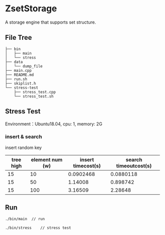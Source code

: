 # ZsetStorage

A storage engine that supports set structure.

## File Tree
```.
├── bin
│   ├── main
│   └── stress
├── data
│   └── dump_file
├── main.cpp
├── README.md
├── run.sh
├── skiplist.h
└── stress-test
    ├── stress_test.cpp
    └── stress_test.sh
```

## Stress Test
Environment：Ubuntu18.04, cpu: 1, memory: 2G

### insert & search

insert random key

| tree high | element num (w) | insert timecost(s) | search timeoutcost(s) |
|---|---|---|---|
|15|10 |0.0902468 |0.0880118 |
|15|50 |1.14008 |0.898742 |
|15|100 |3.16509 |2.28648 |

## Run
```bash
./bin/main  // run 

./bin/stress    // stress test
```